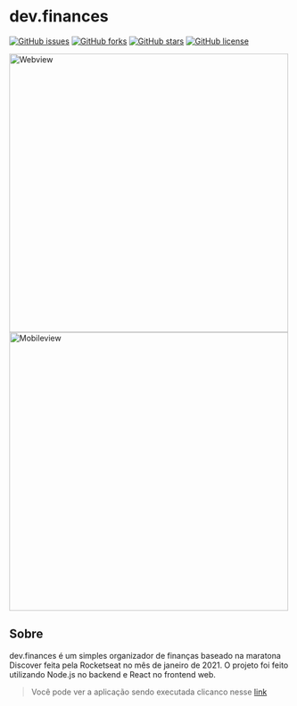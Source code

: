 # dev.finances

[![GitHub issues](https://img.shields.io/github/issues/leandrolid/dev.finances)](https://github.com/leandrolid/dev.finances/issues)
[![GitHub forks](https://img.shields.io/github/forks/leandrolid/dev.finances)](https://github.com/leandrolid/dev.finances/network)
[![GitHub stars](https://img.shields.io/github/stars/leandrolid/dev.finances)](https://github.com/leandrolid/dev.finances/stargazers)
[![GitHub license](https://img.shields.io/github/license/leandrolid/dev.finances)](https://github.com/leandrolid/dev.finances)

<p>
<img src="https://user-images.githubusercontent.com/61424755/106782466-f4664480-6628-11eb-846e-826cf6e9c1ff.jpg" alt="Webview" height="500px" />

<img src="https://user-images.githubusercontent.com/61424755/106914193-892d7880-66e3-11eb-8862-3798a14258b2.jpg" alt="Mobileview" height="500px" />
</p>

## Sobre 
dev.finances é um simples organizador de finanças baseado na maratona Discover feita pela Rocketseat no mês de janeiro de 2021. O projeto foi feito utilizando Node.js no backend e React no frontend web.

> Você pode ver a aplicação sendo executada clicanco nesse [link](https://devfinances-leandro.herokuapp.com/)
